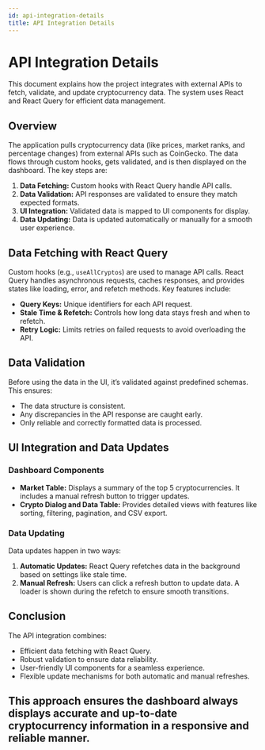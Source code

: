 ```yaml
---
id: api-integration-details
title: API Integration Details
---
```


# API Integration Details

This document explains how the project integrates with external APIs to fetch, validate, and update cryptocurrency data. The system uses React and React Query for efficient data management.

## Overview

The application pulls cryptocurrency data (like prices, market ranks, and percentage changes) from external APIs such as CoinGecko. The data flows through custom hooks, gets validated, and is then displayed on the dashboard. The key steps are:

1. **Data Fetching:** Custom hooks with React Query handle API calls.
2. **Data Validation:** API responses are validated to ensure they match expected formats.
3. **UI Integration:** Validated data is mapped to UI components for display.
4. **Data Updating:** Data is updated automatically or manually for a smooth user experience.

## Data Fetching with React Query

Custom hooks (e.g., `useAllCryptos`) are used to manage API calls. React Query handles asynchronous requests, caches responses, and provides states like loading, error, and refetch methods. Key features include:
- **Query Keys:** Unique identifiers for each API request.
- **Stale Time & Refetch:** Controls how long data stays fresh and when to refetch.
- **Retry Logic:** Limits retries on failed requests to avoid overloading the API.

## Data Validation

Before using the data in the UI, it’s validated against predefined schemas. This ensures:
- The data structure is consistent.
- Any discrepancies in the API response are caught early.
- Only reliable and correctly formatted data is processed.

## UI Integration and Data Updates

### Dashboard Components

- **Market Table:** Displays a summary of the top 5 cryptocurrencies. It includes a manual refresh button to trigger updates.
- **Crypto Dialog and Data Table:** Provides detailed views with features like sorting, filtering, pagination, and CSV export.

### Data Updating

Data updates happen in two ways:
1. **Automatic Updates:** React Query refetches data in the background based on settings like stale time.
2. **Manual Refresh:** Users can click a refresh button to update data. A loader is shown during the refetch to ensure smooth transitions.

## Conclusion

The API integration combines:
- Efficient data fetching with React Query.
- Robust validation to ensure data reliability.
- User-friendly UI components for a seamless experience.
- Flexible update mechanisms for both automatic and manual refreshes.

This approach ensures the dashboard always displays accurate and up-to-date cryptocurrency information in a responsive and reliable manner.
---